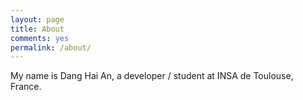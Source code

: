 ```yaml
---
layout: page
title: About
comments: yes
permalink: /about/
---
```



My name is Dang Hai An, a developer / student at INSA de Toulouse, France. 